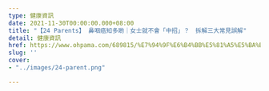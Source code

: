 ```yaml
---
type: 健康資訊
date: 2021-11-30T00:00:00.000+08:00
title: "【24 Parents】 鼻咽癌知多啲｜女士就不會「中招」？　拆解三大常見誤解"
detail: 健康資訊
href: https://www.ohpama.com/689815/%E7%94%9F%E6%B4%BB%E5%81%A5%E5%BA%B7/%E5%81%A5%E5%BA%B7%E7%99%BE%E7%A7%91/%e9%bc%bb%e5%92%bd%e7%99%8c-%e6%97%a9%e6%9c%9f%e7%af%a9%e6%9f%a5/
slug: ''
cover:
- "../images/24-parent.png"

---
```

